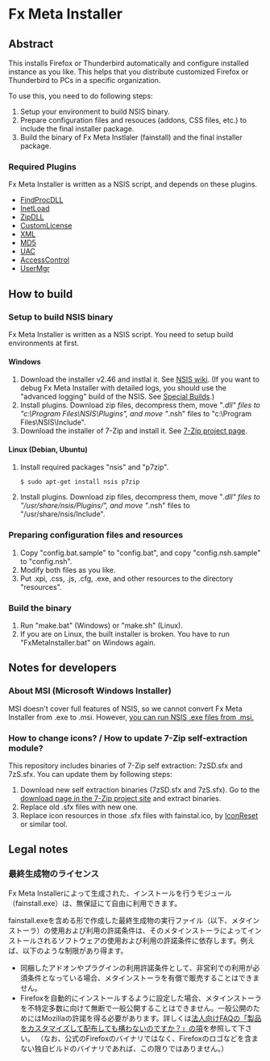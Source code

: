 # Fx Meta Installer

## Abstract

This installs Firefox or Thunderbird automatically and configure installed
instance as you like. This helps that you distribute customized Firefox or
Thunderbird to PCs in a specific organization.

To use this, you need to do following steps:

 1. Setup your environment to build NSIS binary.
 2. Prepare configuration files and resouces (addons, CSS files, etc.) to
    include the final installer package.
 3. Build the binary of Fx Meta Instlaler (fainstall) and the final installer
    package.

### Required Plugins

Fx Meta Installer is written as a NSIS script, and depends on these plugins.

 * [FindProcDLL](http://nsis.sourceforge.net/FindProcDLL_plug-in)
 * [InetLoad](http://nsis.sourceforge.net/InetLoad_plug-in)
 * [ZipDLL](http://nsis.sourceforge.net/ZipDLL_plug-in)
 * [CustomLicense](http://nsis.sourceforge.net/CustomLicense_plug-in)
 * [XML](http://nsis.sourceforge.net/XML_plug-in)
 * [MD5](http://nsis.sourceforge.net/MD5_plugin)
 * [UAC](http://nsis.sourceforge.net/UAC_plug-in)
 * [AccessControl](http://nsis.sourceforge.net/AccessControl_plug-in)
 * [UserMgr](http://nsis.sourceforge.net/UserMgr_plug-in)

## How to build

### Setup to build NSIS binary

Fx Meta Installer is written as a NSIS script. You need to setup build
environments at first.

#### Windows

 1. Download the installer v2.46 and instlal it.
    See [NSIS wiki](http://nsis.sourceforge.net/Main_Page).
    (If you want to debug Fx Meta Installer with detailed logs, you should use
    the "advanced logging" build of the NSIS.
    See [Special Builds](http://nsis.sourceforge.net/Special_Builds).)
 2. Install plugins. Download zip files, decompress them,
    move "*.dll" files to "c:\Program Files\NSIS\Plugins\", and
    move "*.nsh" files to "c:\Program Files\NSIS\Include\".
 3. Download the installer of 7-Zip and install it.
    See [7-Zip project page](http://www.7-zip.org/ja/).

#### Linux (Debian, Ubuntu)

 1. Install required packages "nsis" and "p7zip".
    
        $ sudo apt-get install nsis p7zip
    
 2. Install plugins. Download zip files, decompress them,
    move "*.dll" files to "/usr/share/nsis/Plugins/", and
    move "*.nsh" files to "/usr/share/nsis/Include".

### Preparing configuration files and resources

 1. Copy "config.bat.sample" to "config.bat", and
    copy "config.nsh.sample" to "config.nsh".
 2. Modify both files as you like.
 3. Put .xpi, .css, .js, .cfg, .exe, and other resources to the directory
    "resources".

### Build the binary

 1. Run "make.bat" (Windows) or "make.sh" (Linux).
 2. If you are on Linux, the built installer is broken.
    You have to run "FxMetaInstaller.bat" on Windows again.

## Notes for developers

### About MSI (Microsoft Windows Installer)

MSI doesn't cover full features of NSIS, so we cannot convert Fx Meta
Installer from .exe to .msi. However, [you can run NSIS .exe files from
.msi.](http://wiki.team-mediaportal.com/1_MEDIAPORTAL_1/18_Contribute/6_Plugins/MPEMaker/How_to_include_an_NSIS_or_an_MSI_installer)

### How to change icons? / How to update 7-Zip self-extraction module?

This repository includes binaries of 7-Zip self extraction: 7zSD.sfx and
7zS.sfx. You can update them by following steps:

 1. Download new self extraction binaries (7zSD.sfx and 7zS.sfx).
    Go to the [download page in the 7-Zip project site](http://www.7-zip.org/ja/download.html)
    and extract binaries.
 2. Replace old .sfx files with new one.
 3. Replace icon resources in those .sfx files with fainstal.ico, by
    [IconReset](http://www.geocities.jp/iconsetjp/) or similar tool.


## Legal notes

### 最終生成物のライセンス

Fx Meta Installerによって生成された、インストールを行うモジュール（fainstall.exe）は、無保証にて自由に利用できます。

fainstall.exeを含める形で作成した最終生成物の実行ファイル（以下、メタインストーラ）の使用および利用の許諾条件は、そのメタインストーラによってインストールされるソフトウェアの使用および利用の許諾条件に依存します。例えば、以下のような制限があり得ます。

 * 同梱したアドオンやプラグインの利用許諾条件として、非営利での利用が必須条件となっている場合、メタインストーラを有償で販売することはできません。
 * Firefoxを自動的にインストールするように設定した場合、メタインストーラを不特定多数に向けて無断で一般公開することはできません。一般公開のためにはMozillaの許諾を得る必要があります。詳しくは[法人向けFAQの「製品をカスタマイズして配布しても構わないのですか？」の項](http://www.mozilla.jp/business/faq/#sec-licensing)を参照して下さい。
   （なお、公式のFirefoxのバイナリではなく、Firefoxのロゴなどを含まない独自ビルドのバイナリであれば、この限りではありません。）

